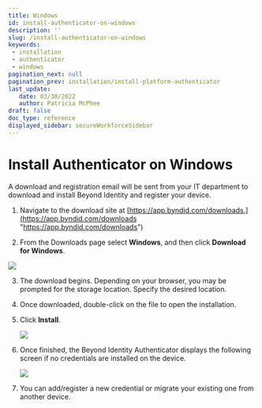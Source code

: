 ```yaml
---
title: Windows
id: install-authenticator-on-windows
description: ''
slug: /install-authenticator-on-windows
keywords: 
 - installation
 - authenticator
 - windows
pagination_next: null
pagination_prev: installation/install-platform-authenticator
last_update: 
   date: 03/30/2022
   author: Patricia McPhee
draft: false
doc_type: reference
displayed_sidebar: secureWorkforceSidebar
---
```


# Install Authenticator on Windows

A download and registration email will be sent from your IT department to download and install Beyond Identity and register your device.

1. Navigate to the download site at [https://app.byndid.com/downloads.](https://app.byndid.com/downloads "https://app.byndid.com/downloads")

2. From the Downloads page select **Windows**, and then click **Download for Windows**.  

  ![](/images/install/download_windows.PNG)

3. The download begins. Depending on your browser, you may be prompted for the storage location. Specify the desired location.

4. Once downloaded, double-click on the file to open the installation.

5. Click **Install**.  

   ![](/images/install/install_windows.png)

6. Once finished, the Beyond Identity Authenticator displays the following screen if no credentials are installed on the device.  

   ![](/images/Credential/no_credentials_on_device_add_credential.png)

7. You can add/register a new credential or migrate your existing one from another device.

